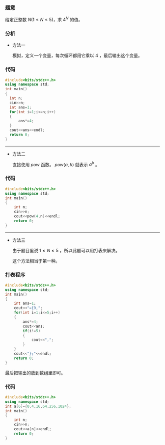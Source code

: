### 题意
给定正整数 $N(1 \le N \le 5)$，求 $4^N$ 的值。
### 分析
- 方法一

  模拟，定义一个变量，每次循环都用它乘以 $4$ ，最后输出这个变量。


### 代码

  ```cpp
#include<bits/stdc++.h>
using namespace std;
int main()
{
	int n;
	cin>>n;
	int ans=1;
	for(int i=1;i<=n;i++)
	{
		ans*=4;
	}
	cout<<ans<<endl;
    return 0;
}
```

------------


- 方法二

  直接使用 $pow$ 函数。 $pow(a,b)$ 就表示 $a^b$ 。


### 代码
```cpp
#include<bits/stdc++.h>
using namespace std;
int main()
{
	int n;
	cin>>n;
	cout<<pow(4,n)<<endl;
    return 0;
}
```

------------


- 方法三

  由于题目里说 $1 \le N \le 5$ ，所以此题可以用打表来解决。
  
  这个方法相当于第一种。


### 打表程序
```cpp
#include<bits/stdc++.h>
using namespace std;
int main()
{
	int ans=1;
	cout<<"={0,";
	for(int i=1;i<=5;i++)
	{
		ans*=4;
		cout<<ans;
		if(i!=5)
		{
			cout<<",";
		}
	}
	cout<<"};"<<endl;
    return 0;
}
```

最后把输出的放到数组里即可。

### 代码
```cpp
#include<bits/stdc++.h>
using namespace std;
int a[6]={0,4,16,64,256,1024};
int main()
{
	int n;
	cin>>n;
	cout<<a[n]<<endl;
    return 0;
}
```
